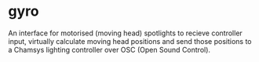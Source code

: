 # gyro
An interface for motorised (moving head) spotlights to recieve controller input, virtually calculate moving head positions and send those positions to a Chamsys lighting controller over OSC (Open Sound Control).
